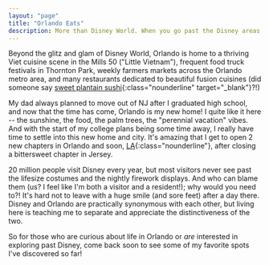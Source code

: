 ```yaml
---
layout: "page"
title: "Orlando Eats"
description: More than Disney World. When you go past the Disney areas, head to all the many districts of this huge city! On the exterior, you see huge corporations and chain restaurants, but there are many amazing small businesses in this city too.
---
```

Beyond the glitz and glam of Disney World, Orlando is home to a thriving Viet cuisine scene in the Mills 50 ("Little Vietnam"), frequent food truck festivals in Thornton Park, weekly farmers markets across the Orlando metro area, and many restaurants dedicated to beautiful fusion cuisines (did someone say [sweet plantain sushi](https://www.instagram.com/maguro.pr/){:class="nounderline" target="_blank"}?!)

My dad always planned to move out of NJ after I graduated high school, and now that the time has come, Orlando is my new home! I quite like it here -- the sunshine, the food, the palm trees, the "perennial vacation" vibes. And with the start of my college plans being some time away, I really have time to settle into this new home and city. It's amazing that I get to open 2 new chapters in Orlando and soon, [LA](/losangeleseats){:class="nounderline"}, after closing a bittersweet chapter in Jersey. 

20 million people visit Disney every year, but most visitors never see past the lifesize costumes and the nightly firework displays. And who can blame them (us? I feel like I'm both a visitor and a resident!); why would you need to?! It's hard not to leave with a huge smile (and sore feet) after a day there. Disney and Orlando are practically synonymous with each other, but living here is teaching me to separate and appreciate the distinctiveness of the two. 

So for those who are curious about life in Orlando or *are* interested in exploring past Disney, come back soon to see some of my favorite spots I've discovered so far!